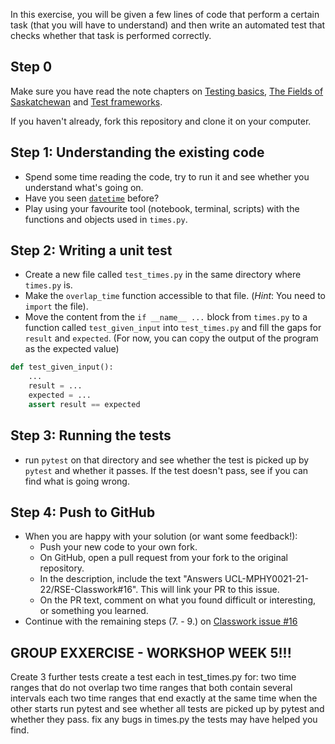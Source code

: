 In this exercise, you will be given a few lines of code that perform a certain task (that you will have to understand) and then write an automated test that checks whether that task is performed correctly.

## Step 0

Make sure you have read the note chapters on [Testing basics](https://github-pages.ucl.ac.uk/rsd-engineeringcourse/ch03tests/01testingbasics.html), [The Fields of Saskatchewan](https://github-pages.ucl.ac.uk/rsd-engineeringcourse/ch03tests/02SaskatchewanFields.html) and [Test frameworks](https://github-pages.ucl.ac.uk/rsd-engineeringcourse/ch03tests/03pytest.html).

If you haven't already, fork this repository and clone it on your computer.

## Step 1: Understanding the existing code
- Spend some time reading the code, try to run it and see whether you understand what's going on.
- Have you seen [`datetime`](https://docs.python.org/3.7/library/datetime.html) before?
- Play using your favourite tool (notebook, terminal, scripts) with the functions and objects used in `times.py`.

## Step 2: Writing a unit test

- Create a new file called `test_times.py` in the same directory where `times.py` is.
- Make the `overlap_time` function accessible to that file. (*Hint*: You need to `import` the file).
- Move the content from the `if __name__ ...` block from `times.py` to a function called `test_given_input` into `test_times.py`
  and fill the gaps for `result` and `expected`. (For now, you can copy the output of the program as the expected value)
```python
def test_given_input():
    ... 
    result = ... 
    expected = ...
    assert result == expected
```

## Step 3: Running the tests
- run `pytest` on that directory and see whether the test is picked up by `pytest` and whether it passes. If the test doesn't pass, see if you can find what is going wrong.

## Step 4: Push to GitHub
- When you are happy with your solution (or want some feedback!):
    - Push your new code to your own fork.
    - On GitHub, open a pull request from your fork to the original repository.
    - In the description, include the text "Answers UCL-MPHY0021-21-22/RSE-Classwork#16". This will link your PR to this issue.
    - On the PR text, comment on what you found difficult or interesting, or something you learned.
- Continue with the remaining steps (7. - 9.) on [Classwork issue #16](https://github.com/UCL-MPHY0021-21-22/RSE-Classwork/issues/16)

## GROUP EXXERCISE - WORKSHOP WEEK 5!!!

Create 3 further tests
create a test each in test_times.py for:
two time ranges that do not overlap
two time ranges that both contain several intervals each
two time ranges that end exactly at the same time when the other starts
run pytest and see whether all tests are picked up by pytest and whether they pass.
fix any bugs in times.py the tests may have helped you find.

